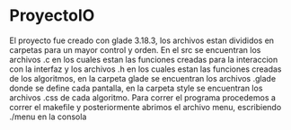 # ProyectoIO
El proyecto fue creado con glade 3.18.3, los archivos estan divididos en carpetas para un mayor control y orden. En el src se encuentran los archivos .c en los cuales estan las funciones creadas para la interaccion con la interfaz y los archivos .h en los cuales estan las funciones creadas de los algoritmos, en la carpeta glade se encuentran los archivos .glade donde se define cada pantalla, en la carpeta style se encuentran los archivos .css de cada algoritmo. Para correr el programa procedemos a correr el makefile y posteriormente abrimos el archivo menu, escribiendo ./menu en la consola

